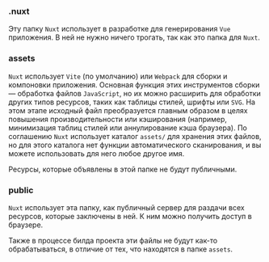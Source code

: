 ### .nuxt

Эту папку `Nuxt` использует в разработке для генерирования `Vue` приложения. В ней не нужно ничего трогать, так как это папка для `Nuxt`.

### assets

`Nuxt` использует `Vite` (по умолчанию) или `Webpack` для сборки и компоновки приложения. Основная функция этих инструментов сборки — обработка файлов `JavaScript`, но их можно расширить для обработки других типов ресурсов, таких как таблицы стилей, шрифты или `SVG`. На этом этапе исходный файл преобразуется главным образом в целях повышения производительности или кэширования (например, минимизация таблиц стилей или аннулирование кэша браузера).
По соглашению `Nuxt` использует каталог `assets/` для хранения этих файлов, но для этого каталога нет функции автоматического сканирования, и вы можете использовать для него любое другое имя.

Ресурсы, которые объявлены в этой папке не будут публичными.

### public

`Nuxt` использует эта папку, как публичный сервер для раздачи всех ресурсов, которые заключены в ней. К ним можно получить доступ в браузере.

Также в процессе билда проекта эти файлы не будут как-то обрабатываться, в отличие от тех, что находятся в папке `assets`.